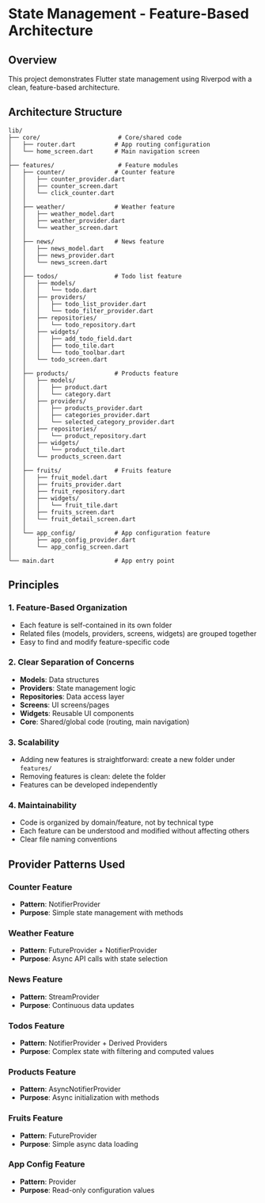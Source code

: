 # State Management - Feature-Based Architecture

## Overview
This project demonstrates Flutter state management using Riverpod with a clean, feature-based architecture.

## Architecture Structure

```
lib/
├── core/                      # Core/shared code
│   ├── router.dart           # App routing configuration
│   └── home_screen.dart      # Main navigation screen
│
├── features/                  # Feature modules
│   ├── counter/              # Counter feature
│   │   ├── counter_provider.dart
│   │   ├── counter_screen.dart
│   │   └── click_counter.dart
│   │
│   ├── weather/              # Weather feature
│   │   ├── weather_model.dart
│   │   ├── weather_provider.dart
│   │   └── weather_screen.dart
│   │
│   ├── news/                 # News feature
│   │   ├── news_model.dart
│   │   ├── news_provider.dart
│   │   └── news_screen.dart
│   │
│   ├── todos/                # Todo list feature
│   │   ├── models/
│   │   │   └── todo.dart
│   │   ├── providers/
│   │   │   ├── todo_list_provider.dart
│   │   │   └── todo_filter_provider.dart
│   │   ├── repositories/
│   │   │   └── todo_repository.dart
│   │   ├── widgets/
│   │   │   ├── add_todo_field.dart
│   │   │   ├── todo_tile.dart
│   │   │   └── todo_toolbar.dart
│   │   └── todo_screen.dart
│   │
│   ├── products/             # Products feature
│   │   ├── models/
│   │   │   ├── product.dart
│   │   │   └── category.dart
│   │   ├── providers/
│   │   │   ├── products_provider.dart
│   │   │   ├── categories_provider.dart
│   │   │   └── selected_category_provider.dart
│   │   ├── repositories/
│   │   │   └── product_repository.dart
│   │   ├── widgets/
│   │   │   └── product_tile.dart
│   │   └── products_screen.dart
│   │
│   ├── fruits/               # Fruits feature
│   │   ├── fruit_model.dart
│   │   ├── fruits_provider.dart
│   │   ├── fruit_repository.dart
│   │   ├── widgets/
│   │   │   └── fruit_tile.dart
│   │   ├── fruits_screen.dart
│   │   └── fruit_detail_screen.dart
│   │
│   └── app_config/           # App configuration feature
│       ├── app_config_provider.dart
│       └── app_config_screen.dart
│
└── main.dart                 # App entry point

```

## Principles

### 1. **Feature-Based Organization**
- Each feature is self-contained in its own folder
- Related files (models, providers, screens, widgets) are grouped together
- Easy to find and modify feature-specific code

### 2. **Clear Separation of Concerns**
- **Models**: Data structures
- **Providers**: State management logic
- **Repositories**: Data access layer
- **Screens**: UI screens/pages
- **Widgets**: Reusable UI components
- **Core**: Shared/global code (routing, main navigation)

### 3. **Scalability**
- Adding new features is straightforward: create a new folder under `features/`
- Removing features is clean: delete the folder
- Features can be developed independently

### 4. **Maintainability**
- Code is organized by domain/feature, not by technical type
- Each feature can be understood and modified without affecting others
- Clear file naming conventions

## Provider Patterns Used

### Counter Feature
- **Pattern**: NotifierProvider
- **Purpose**: Simple state management with methods

### Weather Feature
- **Pattern**: FutureProvider + NotifierProvider
- **Purpose**: Async API calls with state selection

### News Feature
- **Pattern**: StreamProvider
- **Purpose**: Continuous data updates

### Todos Feature
- **Pattern**: NotifierProvider + Derived Providers
- **Purpose**: Complex state with filtering and computed values

### Products Feature
- **Pattern**: AsyncNotifierProvider
- **Purpose**: Async initialization with methods

### Fruits Feature
- **Pattern**: FutureProvider
- **Purpose**: Simple async data loading

### App Config Feature
- **Pattern**: Provider
- **Purpose**: Read-only configuration values